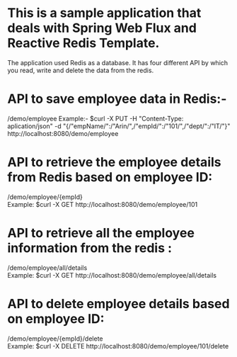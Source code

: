 # This is a sample application that deals with Spring Web Flux and Reactive Redis Template. 

The application used Redis as a database. It has four different API by which you read, write and delete the data from the redis.

# API to save employee data in Redis:- 
/demo/employee 
Example:- $curl -X PUT -H "Content-Type: aplication/json" -d "{/"empName/":/"Arin/",/"empId/":/"101/",/"dept/":/"IT/"}" http://localhost:8080/demo/employee

# API to retrieve  the employee details from Redis based on employee ID: 
/demo/employee/{empId}  
Example: $curl -X GET  http://localhost:8080/demo/employee/101

# API to retrieve all the employee information from the redis : 
/demo/employee/all/details  
Example: $curl -X GET http://localhost:8080/demo/employee/all/details

# API to delete employee details based on employee ID: 
/demo/employee/{empId}/delete  
Example: $curl -X DELETE http://localhost:8080/demo/employee/101/delete

